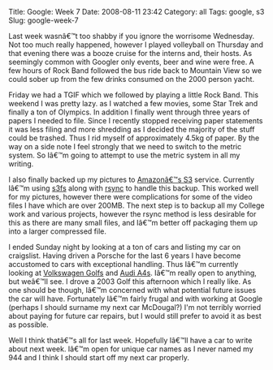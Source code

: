 Title: Google: Week 7
Date: 2008-08-11 23:42
Category: all
Tags: google, s3
Slug: google-week-7

Last week wasnâ€™t too shabby if you ignore the worrisome Wednesday. Not
too much really happened, however I played volleyball on Thursday and
that evening there was a booze cruise for the interns and, their hosts.
As seemingly common with Googler only events, beer and wine were free. A
few hours of Rock Band followed the bus ride back to Mountain View so we
could sober up from the few drinks consumed on the 2000 person yacht.

Friday we had a TGIF which we followed by playing a little Rock Band.
This weekend I was pretty lazy. as I watched a few movies, some Star
Trek and finally a ton of Olympics. In addition I finally went through
three years of papers I needed to file. Since I recently stopped
receiving paper statements it was less filing and more shredding as I
decided the majority of the stuff could be trashed. Thus I rid myself of
approximately 4.5kg of paper. By the way on a side note I feel strongly
that we need to switch to the metric system. So Iâ€™m going to attempt
to use the metric system in all my writing.

I also finally backed up my pictures to [Amazonâ€™s S3][] service.
Currently Iâ€™m using [s3fs][] along with [rsync][] to handle this
backup. This worked well for my pictures, however there were
complications for some of the video files I have which are over 200MB.
The next step is to backup all my College work and various projects,
however the rsync method is less desirable for this as there are many
small files, and Iâ€™m better off packaging them up into a larger
compressed file.

I ended Sunday night by looking at a ton of cars and listing my car on
craigslist. Having driven a Porsche for the last 6 years I have become
accustomed to cars with exceptional handling. Thus Iâ€™m currently
looking at [Volkswagen Golfs][] and [Audi A4s][]. Iâ€™m really open to
anything, but weâ€™ll see. I drove a 2003 Golf this afternoon which I
really like. As one should be though, Iâ€™m concerned with what
potential future issues the car will have. Fortunately Iâ€™m fairly
frugal and with working at Google (perhaps I should surname my next car
McDougal?) I'm not terribly worried about paying for future car repairs,
but I would still prefer to avoid it as best as possible.

Well I think thatâ€™s all for last week. Hopefully Iâ€™ll have a car to
write about next week. Iâ€™m open for unique car names as I never named
my 944 and I think I should start off my next car properly.

  [Amazonâ€™s S3]: http://www.amazon.com/gp/browse.html?node=16427261
  [s3fs]: http://code.google.com/p/s3fs/wiki/FuseOverAmazon
  [rsync]: http://en.wikipedia.org/wiki/Rsync
  [Volkswagen Golfs]: http://en.wikipedia.org/wiki/Volkswagen_Golf
  [Audi A4s]: http://en.wikipedia.org/wiki/Audi_A4
